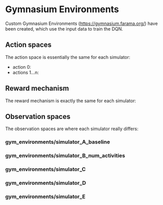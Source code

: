 # Gymnasium Environments

Custom Gymnasium Environments (https://gymnasium.farama.org/) have been created, which use the input data to train the 
DQN.


## Action spaces

The action space is essentially the same for each simulator:

- action 0: 
- actions 1...n: 

## Reward mechanism

The reward mechanism is exactly the same for each simulator:



## Observation spaces

The observation spaces are where each simulator really differs:

### gym_environments/simulator_A_baseline




### gym_environments/simulator_B_num_activities





### gym_environments/simulator_C



### gym_environments/simulator_D




### gym_environments/simulator_E